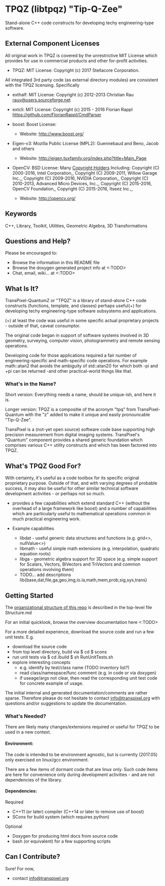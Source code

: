 
# TPQZ (libtpqz) "Tip-Q-Zee"

Stand-alone C++ code constructs for developing techy engineering-type software.

## External Component Licenses

All original work in TPQZ is covered by the unrestrictive MIT License
which provides for use in commercial products and other for-profit
activities.

* TPQZ: MIT License: Copyright (c) 2017 Stellacore Corporation.

All integrated 3rd party code (as external directory modules) are
consistent with the TPQZ licensing. Specifically

* exthalf:
   MIT License: Copyright (c) 2012-2013 Christian Rau
<rauy@users.sourceforge.net>

* extcli:
   MIT License: Copyright (c) 2015 - 2016 Florian Rappl
https://github.com/FlorianRappl/CmdParser

* boost:
   Boost License:
   * Website: http://www.boost.org/

* Eigen-v3:
   Mozilla Public License (MPL2): Guennebaud and Beno, Jacob and others
  * Website: http://eigen.tuxfamily.org/index.php?title=Main_Page

* OpenCV: BSD License: Many [Copyright Holders](https://github.com/opencv/opencv/blob/master/LICENSE) Including:
Copyright (C) 2000-2016, Intel Corporation,,
Copyright (C) 2009-2011, Willow Garage Inc.,,
Copyright (C) 2009-2016, NVIDIA Corporation,,
Copyright (C) 2010-2013, Advanced Micro Devices, Inc.,,
Copyright (C) 2015-2016, OpenCV Foundation,,
Copyright (C) 2015-2016, Itseez Inc.,,
  * Website: http://opencv.org/

## Keywords
C++, Library, Toolkit, Utilities, Geometric Algebra, 3D Transformations


## Questions and Help?

Please be encouraged to:
* Browse the information in this README file
* Browse the doxygen generated project info at <:TODO>
* Chat, email, wiki... at <:TODO>


## What Is It?

TransPixel-QuantumZ or "TPQZ" is a library of stand-alone C++ code
constructs (functions, template,
and classes) perhaps useful(+) for developing techy
engineering-type software subsystems and applications.

(+) at least the code was useful in some specific actual proprietary
projects - outside of that, caveat consumptor.

The original code began in support of software systems involved in
3D geometry, surveying, computer vision, photogrammetry and
remote sensing operations.

Developing code for those applications required a fair number
of engineering-specific and math-specific code operations.
For example math::atan2 that avoids the ambiguity of std::atan2()
for which both -pi and +pi can be returned -and other practical-world
things like that.


### What's in the Name?

Short version: Everything needs a name, should be unique-ish, and here it is.

Longer version: 
TPQZ is a compositie of the acronym "tpq" from TransPixel-Quantum with
the "z" added to make it unique and easily pronouncable "Tip-Q-Zee".

TransPixel is a (not-yet open source) software code base supporting high
precision measurement from digital imaging systems. TransPixel's "Quantum"
component provides a shared generic foundation which comprises
various C++ utility constructs and which has been factored into TPQZ.


## What's TPQZ Good For?

With certainty, it's useful as a code toolbox for its specific original
proprietary purpose. Outside of that, and with varying degrees of 
probable success, it may also be useful for other similar
technical software development activities - or perhaps not so much.

 * provides a few capabilities which extend standard C++ (without the
overhead of a large framework like boost) and a number of capabilities
which are particularly useful to mathematical operations common in much
practical engineering work.

* Example capabilities
	* libdat - useful generic data structures and functions (e.g. grid<>, nullValue<>)
	* libmath - useful simple math extensions (e.g. interpolation, quadratic equation roots)
	* libga - geometric algebra support for 3D space (e.g. simple support for Scalars, Vectors, BiVectors and TriVectors and common operations involving them)
	* TODO... add descriptions lib{base,dat,file,ga,geo,img,io.la,math,mem,prob,sig,sys,trans}


## Getting Started

The [organizational structure of this repo](Structure.md) is
described in the top-level file Structure.md

For an initial quicklook, browse the overview documentation here <:TODO>

For a more detailed experience, download the source code and run a few
unit tests. E.g.

* download the source code
* from top level directory, build via
	$ cd <top-level-dirTODO>
	$ scons
* run unit tests via
	$ cd <top>/build
	$ sh RunUnitTests.sh
* explore interesting concepts
	* e.g. identify by test/class name (TODO inventory list?)
	* read class/namespace/func comment (e.g. in code or via doxygen)
	* if useage/args not clear, then read the corresponding
	unit test code for concrete example of usage.

The initial internal and generated documentation/comments
are rather sparse. Therefore please do not hesitate to contact
[info@transpixel.org](mailto:info@transpixel.org) with questions
and/or suggestions to update the documentation.


### What's Needed?

There are likely many changes/extensions required or useful for
TPQZ to be used in a new context.

#### Environment:

The code is intended to be environment agnostic, but is currently (2017.05)
only exercised on linux/gcc environment.

There are a few items of dormant code that are linux only. Such code
items are here for convenience only during development activities -
and are not dependencies of the library.

#### Dependencies:

Required
* C++11 (or later) compiler (C++14 or later to remove use of boost)
* SCons for build system (which requires python)

Optional
* Doxygen for producing html docs from source code
* bash (or equivalent) for a few supporting scripts


## Can I Contribute?

Sure!
For now,
* contact [info@transpixel.org](mailto:info@transpixel.org)



